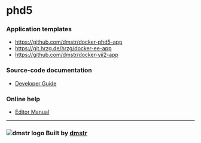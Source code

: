 phd5
====

### Application templates

- https://github.com/dmstr/docker-phd5-app
- https://git.hrzg.de/hrzg/docker-ee-app
- https://github.com/dmstr/docker-yii2-app

### Source-code documentation

- [Developer Guide](guide/README.md)

### Online help

- [Editor Manual](help/README.md)

---

### ![dmstr logo](http://t.phundament.com/dmstr-16-cropped.png) Built by [dmstr](http://diemeisterei.de)
